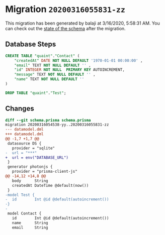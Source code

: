 # Migration `20200316055831-zz`

This migration has been generated by balaji at 3/16/2020, 5:58:31 AM.
You can check out the [state of the schema](./schema.prisma) after the migration.

## Database Steps

```sql
CREATE TABLE "quaint"."Contact" (
    "createdAt" DATE NOT NULL DEFAULT '1970-01-01 00:00:00' ,
    "email" TEXT NOT NULL DEFAULT '' ,
    "id" INTEGER NOT NULL  PRIMARY KEY AUTOINCREMENT,
    "message" TEXT NOT NULL DEFAULT '' ,
    "name" TEXT NOT NULL DEFAULT '' 
) 

DROP TABLE "quaint"."Test";
```

## Changes

```diff
diff --git schema.prisma schema.prisma
migration 20200316054538-yy..20200316055831-zz
--- datamodel.dml
+++ datamodel.dml
@@ -1,7 +1,7 @@
 datasource DS {
   provider = "sqlite"
-  url = "***"
+  url = env("DATABASE_URL")
 }
 generator photonjs {
   provider = "prisma-client-js"
@@ -14,12 +14,8 @@
   body      String
   createdAt DateTime @default(now())
 }
-model Test {
-  id        Int @id @default(autoincrement())
-}
-
 model Contact {
   id        Int @id @default(autoincrement())
   name      String
   email     String
```



